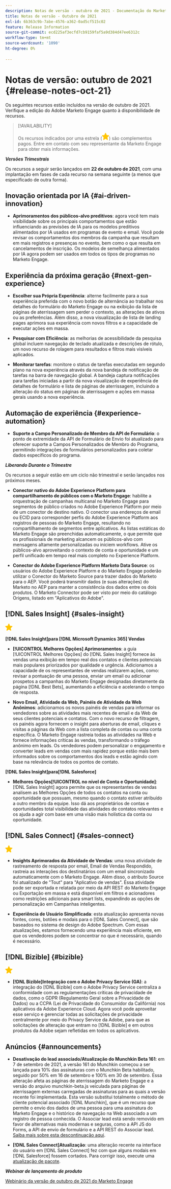 ```yaml
---
description: Notas de versão - outubro de 2021 - Documentação do Marketo - Documentação do produto
title: Notas de versão - Outubro de 2021
exl-id: 6b363c9b-7abe-4576-a362-0ad5cf515c02
feature: Release Information
source-git-commit: ecd225af3ecfd7cb9159faf5a9d384d47ee6312c
workflow-type: tm+mt
source-wordcount: '1090'
ht-degree: 0%

---
```


# Notas de versão: outubro de 2021 {#release-notes-oct-21}

Os seguintes recursos estão incluídos na versão de outubro de 2021. Verifique a edição do Adobe Marketo Engage quanto à disponibilidade de recursos.

>[!AVAILABILITY]
>
>Os recursos indicados por uma estrela (![](assets/yellow-star.png)) são complementos pagos. Entre em contato com seu representante da Marketo Engage para obter mais informações.

**_Versões Trimestrais_**

Os recursos a seguir serão lançados em **22 de outubro de 2021**, com uma implantação em fases de cada recurso na semana seguinte (a menos que especificado de outra forma).

## Inovação orientada por IA {#ai-driven-innovation}

* **Aprimoramentos dos públicos-alvo preditivos**: agora você tem mais visibilidade sobre os principais comportamentos que estão influenciando as previsões de IA para os modelos preditivos alimentados por IA usados em programas de evento e email. Você pode revisar os comportamentos dos membros da campanha que resultam em mais registros e presenças no evento, bem como o que resulta em cancelamentos de inscrição. Os modelos de semelhança alimentados por IA agora podem ser usados em todos os tipos de programas no Marketo Engage.

## Experiência da próxima geração {#next-gen-experience}

* **Escolher sua Própria Experiência**: alterne facilmente para a sua experiência preferida com o novo botão de alternância ao trabalhar nos detalhes do formulário do Marketo Engage ou na exibição da lista de páginas de aterrissagem sem perder o contexto, as alterações de ativos ou as preferências. Além disso, a nova visualização de lista de landing pages aprimora sua experiência com novos filtros e a capacidade de executar ações em massa.

* **Pesquisar com Eficiência**: as melhorias de acessibilidade da pesquisa global incluem navegação de teclado atualizada e descrições de rótulo, um novo recurso de rolagem para resultados e filtros mais visíveis aplicados.

* **Monitorar tarefas**: monitore o status de tarefas executadas em segundo plano na nova experiência através da nova bandeja de notificação de tarefas na barra de navegação global. A bandeja captura notificações para tarefas iniciadas a partir da nova visualização de experiência de detalhes de formulário e lista de páginas de aterrissagem, incluindo a alteração do status em páginas de aterrissagem e ações em massa gerais usando a nova experiência.

## Automação de experiência {#experience-automation}

* **Suporte a Campo Personalizado de Membro da API de Formulário**: o ponto de extremidade da API de Formulário de Envio foi atualizado para oferecer suporte a Campos Personalizados de Membro do Programa, permitindo integrações de formulários personalizados para coletar dados específicos do programa.

**_Liberando Durante o Trimestre_**

Os recursos a seguir estão em um ciclo não trimestral e serão lançados nos próximos meses.

* **Conector nativo do Adobe Experience Platform para compartilhamento de públicos com o Marketo Engage**: habilite a orquestração de campanhas multicanal no Marketo Engage para segmentos de público criados no Adobe Experience Platform por meio de um conector de destino nativo. O conector usa endereços de email ou ECID para corresponder perfis do Adobe Experience Platform aos registros de pessoas do Marketo Engage, resultando no compartilhamento de segmentos entre aplicativos. As listas estáticas do Marketo Engage são preenchidas automaticamente, o que permite que os profissionais de marketing alcancem os públicos-alvo com mensagens altamente personalizadas ou iniciem workflows. Ative os públicos-alvo aproveitando o contexto de conta e oportunidade e um perfil unificado em tempo real mais completo no Experience Platform.

* **Conector do Adobe Experience Platform Marketo Data Source**: os usuários do Adobe Experience Platform e do Marketo Engage poderão utilizar o Conector do Marketo Source para trazer dados do Marketo para o AEP. Você poderá transmitir dados (e suas alterações) do Marketo no AEP para manter a consistência dos dados entre os dois produtos. O Marketo Connector pode ser visto por meio do catálogo Origens, listado em &quot;Aplicativos do Adobe&quot;.

## [!DNL Sales Insight] {#sales-insight}

![(estrela)](assets/yellow-star.png)

**[!DNL Sales Insight]para [!DNL Microsoft Dynamics 365] Vendas**

* **[!UICONTROL Melhores Opções] Aprimoramentos**: a guia [!UICONTROL Melhores Opções] do [!DNL Sales Insight] fornece às vendas uma exibição em tempo real dos contatos e clientes potenciais mais populares priorizados por qualidade e urgência. Adicionamos a capacidade de os representantes de vendas realizarem ações, como: revisar a pontuação de uma pessoa, enviar um email ou adicionar prospetos a campanhas do Marketo Engage designadas diretamente da página [!DNL Best Bets], aumentando a eficiência e acelerando o tempo de resposta.

* **Novo Email, Atividade da Web, Painéis de Atividade da Web Anônimos**: adicionamos os novos painéis de vendas para informar os vendedores sobre as atividades mais recentes de email e da Web de seus clientes potenciais e contatos. Com o novo recurso de filtragem, os painéis agora fornecem o insight para aberturas de email, cliques e visitas a páginas da Web com a lista completa de contas ou uma conta específica. O Marketo Engage rastreia todas as atividades na Web e fornece informações críticas às vendas, transformando o tráfego anônimo em leads. Os vendedores podem personalizar o engajamento e converter leads em vendas com mais rapidez porque estão mais bem informados sobre os comportamentos dos leads e estão agindo com base na relevância de todos os pontos de contato.

**[!DNL Sales Insight]para[!DNL Salesforce]**

* **Melhores Opções[!UICONTROL no nível de Conta e Oportunidade]**: [!DNL Sales Insight] agora permite que os representantes de vendas analisem as Melhores Opções de todos os contatos na conta ou oportunidade que possuam, mesmo quando o contato estiver atribuído a outro membro da equipe. Isso dá aos proprietários de contas e oportunidades total visibilidade das atividades de contatos relevantes e os ajuda a agir com base em uma visão mais holística da conta ou oportunidade.

## [!DNL Sales Connect] {#sales-connect}

![(estrela)](assets/yellow-star.png)

* **Insights Aprimorados da Atividade de Vendas**: uma nova atividade de rastreamento de resposta por email, Email de Vendas Respondido, rastreia as interações dos destinatários com um email sincronizado automaticamente com o Marketo Engage. Além disso, o atributo Source foi atualizado de &quot;Tout&quot; para &quot;Aplicativo de vendas&quot;. Essa atividade pode ser exportada e relatada por meio da API REST do Marketo Engage ou Exportação em massa e está disponível em filtros e acionadores como restrições adicionais para smart lists, expandindo as opções de personalização em Campanhas inteligentes.

* **Experiência de Usuário Simplificada**: esta atualização apresenta novas fontes, cores, botões e modais para o [!DNL Sales Connect], que são baseados no sistema de design do Adobe Spectrum. Com essas atualizações, estamos fornecendo uma experiência mais eficiente, em que os vendedores podem se concentrar no que é necessário, quando é necessário.

## [!DNL Bizible] {#bizible}

![](assets/yellow-star.png)

* **[!DNL Bizible]Integração com o Adobe Privacy Service (GA)**: a integração do [!DNL Bizible] com o Adobe Privacy Service centraliza a conformidade com as regulamentações críticas de privacidade de dados, como o GDPR (Regulamento Geral sobre a Privacidade de Dados) ou a CCPA (Lei de Privacidade do Consumidor da Califórnia) nos aplicativos da Adobe Experience Cloud. Agora você pode aproveitar esse serviço e gerenciar todas as solicitações de privacidade centralmente por meio do Privacy Service da Adobe, para que as solicitações de alteração que entram no [!DNL Bizible] e em outros produtos da Adobe sejam refletidas em todos os aplicativos.

## Anúncios {#announcements}

* **Desativação do lead associado/Atualização do Munchkin Beta 161**: em 7 de setembro de 2021, a versão 161 do Munchkin começou a ser lançada para 10% das assinaturas com o Munchkin Beta habilitado, seguido por 50% em 16 de setembro e 100% em 30 de setembro. Essa alteração afeta as páginas de aterrissagem do Marketo Engage e a versão do arquivo munchkin-beta.js veiculada para páginas de aterrissagem externas carregadas de assinaturas para as quais a versão recente foi implementada. Esta versão substitui totalmente o método de cliente potencial associado [!DNL Munchkin], que é um recurso que permite o envio dos dados de uma pessoa para uma assinatura do Marketo Engage e o histórico de navegação na Web associado a um registro de pessoa conhecida. O Associar lead está sendo removido em favor de alternativas mais modernas e seguras, como a API JS do Forms, a API de envio de formulário e a API REST do Associar lead. [Saiba mais sobre esta descontinuação aqui](https://developers.marketo.com/blog/deprecation-of-munchkin-associate-lead-method/).

* **[!DNL Sales Connect]Atualização**: uma alteração recente na interface do usuário em [!DNL Sales Connect] fez com que alguns modais em [!DNL Salesforce] fossem cortados. Para corrigir isso, execute uma [atualização de pacote](/help/marketo/product-docs/marketo-sales-connect/crm/salesforce-customization/sales-connect-customizations-for-crm.md).

**_Webinar de lançamento de produto_**

[Webinário da versão de outubro de 2021 do Marketo Engage](https://engage.marketo.com/October_Release_Webinar_On-Demand.html)
